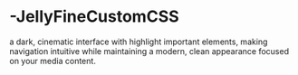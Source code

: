 # -JellyFineCustomCSS
 a dark, cinematic interface with highlight important elements, making navigation intuitive while maintaining a modern, clean appearance focused on your media content. 
